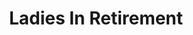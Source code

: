 ---
title: Ladies In Retirement
year: 1942
opening_date: 1942-01-20
closing_date: 1942-01-23
layout: productions
featured_image: 
image_caption:
image_credit:
playbill: 
category: 
Theatre: Theatre Jacksonville
Venue: Little Theatre
cast:
  Albert Feather: E.S. Beauchamp-Nobbs
  Emily Creed: Eleonor Edwards
  Ellen Creed: Irma Stockwell
  Louisa Creed: Mary Meischner
  Sister Theresa: Nina Bratton
  Leonora Fiske: Rose Marie Schosser
  Lucy Gilham: Ruby Hixon
crew:
  Stage Manager: Alfred Seitner
  Lighting Design: Alfred Seitner
  Stage Crew:
    - Ann Johnson
    - Bishop McCauley
    - Bob Sabin
    - Elmo Lehman
    - Gretchen Frizzell
    - Mary Garcia
    - Philip Devlin, Jr.
  Sound Effects:
    - Ann Johnson
    - Charles Blum, Jr.
    - William Schosser
  Property Assistant:
    - Anne Terry
    - Dick Lane
    - Rose Marie Schosser
  Assistant Stage Manager:
    - Bob Carter
    - Bob Sabin
  Interior Decoration: Dick Lane
  Make-up:
    - Elmo Lehman
    - Rosemary Dowling
  Director: Leighton M. Ballew
  Make-up Assistant:
    - Marion Bowman
    - Martha McAndrews
    - Mary Kethley
    - Mrs. Fred Cobb
  Publicity: Mary Joseph
  Costumes: Mrs. A.M. Lupfer
  Props: Mrs. L.D. Behner
orchestra:
external_links:
---
